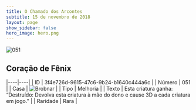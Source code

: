 ```yaml
---
title: O Chamado dos Arcontes
subtitle: 15 de novembro de 2018
layout: page
show_sidebar: false
hero_image: hero.png
---
```


![051](https://cdn.keyforgegame.com/media/card_front/pt/341_051_6X84PQ7GMFP9_pt.png)

## Coração de Fênix

|----|----|
| ID | 3f4e726d-9615-47c6-9b24-b1640c444a6c |
| Número | 051 |
| Casa | ![Brobnar](https://archonarcana.com/images/thumb/e/e0/Brobnar.png/22px-Brobnar.png "Brobnar") |
| Tipo | Melhoria |
| Texto | Esta criatura ganha: “Destruído: Devolva esta criatura à mão do  dono e cause 3D a cada criatura  em jogo.” |
| Raridade | Rara |
